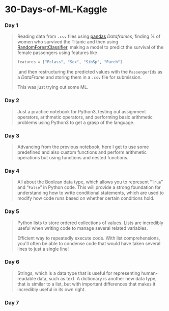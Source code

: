 # 30-Days-of-ML-Kaggle

### Day 1

> Reading data from `.csv` files using [pandas](https://pandas.pydata.org/) *Dataframes*, finding % of women who survived the Titanic and then using [RandomForestClassifier](https://en.wikipedia.org/wiki/Random_forest), making a model to predict the survival of the female passengers using features like
>
> ```python
> features = ["Pclass", "Sex", "SibSp", "Parch"]
> ```
>
> ,and then restructuring the predicted values with the `PassengerIds` as a *DataFrame* and storing them in a `.csv` file for submission.
>
> This was just trying out some ML.

### Day 2

> Just a practice notebook for Python3, testing out assignment operators, arithmetic operators, and performing basic arithmetic problems using Python3 to get a grasp of the language.

### Day 3

> Advancing from the previous notebook, here I get to use some predefined and also custom functions and perform arithmetic operations but using functions and nested functions.

### Day 4

> All about the Boolean data type, which allows you to represent “`True`” and “`False`” in Python code. This will provide a strong foundation for understanding how to write conditional statements, which are used to modify how code runs based on whether certain conditions hold.

### Day 5

> Python lists to store ordered collections of values. Lists are incredibly useful when writing code to manage several related variables.
>
> Efficient way to repeatedly execute code. With list comprehensions, you'll often be able to condense code that would have taken several lines to just a single line!

### Day 6

> Strings, which is a data type that is useful for representing human-readable data, such as text. A dictionary is another new data type, that is similar to a list, but with important differences that makes it incredibly useful in its own right.

### Day 7
